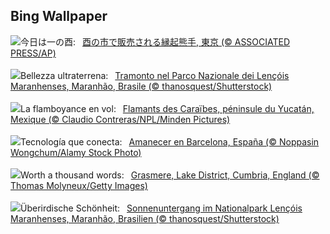 ## Bing Wallpaper
![](https://www.bing.com/th?id=OHR.Torinoichi2024_JA-JP3936994887_UHD.jpg&w=1000)今日は一の酉:&nbsp;&ensp;[酉の市で販売される縁起熊手, 東京 (© ASSOCIATED PRESS/AP)](https://www.bing.com/th?id=OHR.Torinoichi2024_JA-JP3936994887_UHD.jpg)
<br><br/>
![](https://www.bing.com/th?id=OHR.LencoisMaranhao_IT-IT2693599851_UHD.jpg&w=1000)Bellezza ultraterrena:&nbsp;&ensp;[Tramonto nel Parco Nazionale dei Lençóis Maranhenses, Maranhão, Brasile (© thanosquest/Shutterstock)](https://www.bing.com/th?id=OHR.LencoisMaranhao_IT-IT2693599851_UHD.jpg)
<br><br/>
![](https://www.bing.com/th?id=OHR.YucatanFlamingos_FR-FR7541144444_UHD.jpg&w=1000)La flamboyance en vol:&nbsp;&ensp;[Flamants des Caraïbes, péninsule du Yucatán, Mexique (© Claudio Contreras/NPL/Minden Pictures)](https://www.bing.com/th?id=OHR.YucatanFlamingos_FR-FR7541144444_UHD.jpg)
<br><br/>
![](https://www.bing.com/th?id=OHR.SmartCityExpoBarcelona_ES-ES0874398191_UHD.jpg&w=1000)Tecnología que conecta:&nbsp;&ensp;[Amanecer en Barcelona, España (© Noppasin Wongchum/Alamy Stock Photo)](https://www.bing.com/th?id=OHR.SmartCityExpoBarcelona_ES-ES0874398191_UHD.jpg)
<br><br/>
![](https://www.bing.com/th?id=OHR.CumbriaAutumn_EN-GB1543365213_UHD.jpg&w=1000)Worth a thousand words:&nbsp;&ensp;[Grasmere, Lake District, Cumbria, England (© Thomas Molyneux/Getty Images)](https://www.bing.com/th?id=OHR.CumbriaAutumn_EN-GB1543365213_UHD.jpg)
<br><br/>
![](https://www.bing.com/th?id=OHR.LencoisMaranhao_DE-DE9846218597_UHD.jpg&w=1000)Überirdische Schönheit:&nbsp;&ensp;[Sonnenuntergang im Nationalpark Lençóis Maranhenses, Maranhão, Brasilien (© thanosquest/Shutterstock)](https://www.bing.com/th?id=OHR.LencoisMaranhao_DE-DE9846218597_UHD.jpg)
<br><br/>
